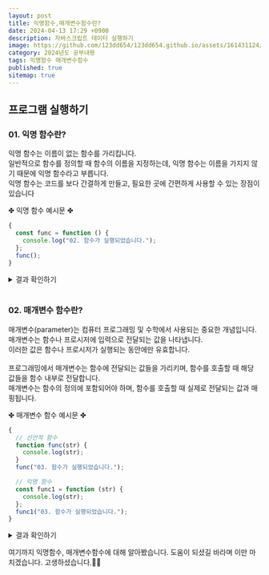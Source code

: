 ```yaml
---
layout: post
title: 익명함수,매개변수함수란?
date: 2024-04-13 17:29 +0900
description: 자바스크립트 데이터 실행하기
image: https://github.com/123dd654/123dd654.github.io/assets/161431124/f8ccbc25-b73f-45b8-b9f0-8f724ebf1127
category: 2024년도 공부내용
tags: 익명함수 매개변수함수
published: true
sitemap: true
---
```


## 프로그램 실행하기<br />

### 01. 익명 함수란?

익명 함수는 이름이 없는 함수를 가리킵니다.<br>
일반적으로 함수를 정의할 때 함수의 이름을 지정하는데, 익명 함수는 이름을 가지지 않기 때문에 익명 함수라고 부릅니다.<br>
익명 함수는 코드를 보다 간결하게 만들고, 필요한 곳에 간편하게 사용할 수 있는 장점이 있습니다
<br />

✤ 익명 함수 예시문 ✤

```javascript
{
  const func = function () {
    console.log("02. 함수가 실행되었습니다.");
  };
  func();
}
```

<div class="result">
<details>
   <summary>결과 확인하기</summary>
   <div>
         <b> 02. 함수가 실행되었습니다. </b>
   </div>
</details>
</div>

<br />

### 02. 매개변수 함수란?

매개변수(parameter)는 컴퓨터 프로그래밍 및 수학에서 사용되는 중요한 개념입니다.<br>
매개변수는 함수나 프로시저에 입력으로 전달되는 값을 나타냅니다.<br>
이러한 값은 함수나 프로시저가 실행되는 동안에만 유효합니다.<br>
<br>
프로그래밍에서 매개변수는 함수에 전달되는 값들을 가리키며, 함수를 호출할 때 해당 값들을 함수 내부로 전달합니다.<br>
매개변수는 함수의 정의에 포함되어야 하며, 함수를 호출할 때 실제로 전달되는 값과 매핑됩니다.<br>

✤ 매개변수 함수 예시문 ✤

```javascript
{
  // 선언적 함수
  function func(str) {
    console.log(str);
  }
  func("03. 함수가 실행되었습니다.");

  // 익명 함수
  const func1 = function (str) {
    console.log(str);
  };
  func1("03. 함수가 실행되었습니다.");
}
```

<div class="result">
<details>
   <summary>결과 확인하기</summary>
   <div>
         <b> 03. 함수가 실행되었습니다. </b><br>
         <b> 03. 함수가 실행되었습니다. </b>
   </div>
</details>
</div>

여기까지 익명함수, 매개변수함수에 대해 알아봤습니다.
도움이 되셨길 바라며 이만 마치겠습니다.
고생하셨습니다.🫶😊
